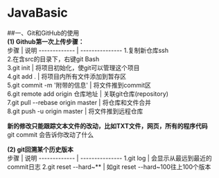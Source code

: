 # JavaBasic
##一、Git和GitHub的使用  
**(1) Github第一次上传步骤：**  
步骤 | 说明
------------- | ---------------
1.复制新仓库ssh  
2.在含src的目录下，右键git Bash  
3.git init				| 将项目初始化，使git可以管理这个项目  
4.git add .			| 将项目内所有文件添加到暂存区  
5.git commit -m '附带的信息' 		| 将文件推到commit区  
6.git remote add origin 仓库地址	| 关联git仓库(repository)  
7.git pull --rebase origin master	| 将仓库和文件合并  
8.git push -u origin master		| 将文件推到远程仓库  

**新的修改只能跟踪文本文件的改动，比如TXT文件，网页，所有的程序代码**  
git commit			会告诉你改动了什么  		  
  
**(2) git回溯某个历史版本**  
步骤 | 说明
------------- | ---------------
1.git log                              | 会显示从最远到最近的commit日志
2.git reset --hard~**           | 如git reset --hard~100往上100个版本


